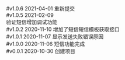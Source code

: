 #v1.0.6  2021-04-01
重新提交  
#v1.0.5  2021-02-09  
验证短信增加调试功能  
#v1.0.2  2020-11-10
增加了短信短信模板获取接口     
#v1.0.1  2020-11-07
显示发送失败错误原因    
#v1.0.0  2020-11-06
短信功能完成    
#v0.0.1  2020-10-30
创建项目  